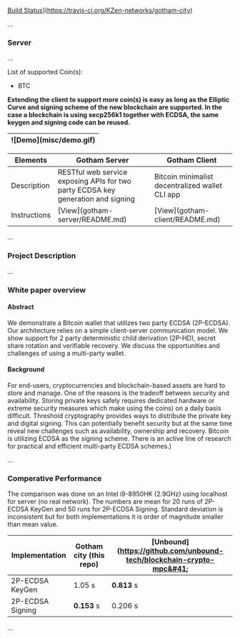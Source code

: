 [Build Status](https://travis-ci.org/KZen-networks/gotham-city.svg?branch=master)](https://travis-ci.org/KZen-networks/gotham-city)

...

### Server

...

List of supported Coin&#40;s&#41;:


 * BTC


**Extending the client to support more coin&#40;s&#41; is easy as long as the Elliptic Curve and signing scheme of the new blockchain are supported. In the case a blockchain is using secp256k1 together with ECDSA, the same keygen and signing code can be reused.**


| ![Demo]&#40;misc/demo.gif&#41; |
|-----------------------------|


| Elements                                       | Gotham Server                                | Gotham Client                            |
| -------------------------------------------- | -------------------------------------------- |--------------------------------------------|
| Description | RESTful web service exposing APIs for two party ECDSA key generation and signing | Bitcoin minimalist decentralized wallet CLI app |
| Instructions | [View]&#40;gotham-server/README.md&#41; | [View]&#40;gotham-client/README.md&#41; |


...

### Project Description

...

### White paper overview
#### Abstract

We demonstrate a Bitcoin wallet that utilizes two party ECDSA &#40;2P-ECDSA&#41;. Our architecture relies on a simple client-server communication model. We show support for 2 party deterministic child derivation &#40;2P-HD&#41;, secret share rotation and verifiable recovery. We discuss the opportunities and challenges of using a multi-party wallet.

#### Background

For end-users, cryptocurrencies and blockchain-based assets are hard to store and manage. One of the reasons is the tradeoff between security and availability. Storing private keys safely requires dedicated hardware or extreme security measures which make using the coins) on a daily basis difficult. Threshold cryptography provides ways to distribute the private key and digital signing. This can potentially benefit security but at the same time reveal new challenges such as availability, ownership and recovery. Bitcoin is utilizing ECDSA as the signing scheme. There is an active line of research for practical and efficient multi-party ECDSA schemes.)

...


### Comperative Performance

The comparison was done on an Intel i9-8950HK &#40;2.9GHz&#41; using localhost for server &#40;no real network&#41;. The numbers are mean for 20 runs of 2P-ECDSA KeyGen and 50 runs for 2P-ECDSA Signing. Standard deviation is inconsistent but for both implementations it is order of magnitude smaller than mean value.

|        Implementation         |   Gotham city &#40;this repo&#41;    |    [Unbound]&#40;https://github.com/unbound-tech/blockchain-crypto-mpc&#41;       |
|-------------------------------|------------------------|------------------------|
| 2P-ECDSA KeyGen                      |        1.05 s            |      **0.813** s           |
|    2P-ECDSA Signing    |      **0.153** s        |      0.206 s     |

...
